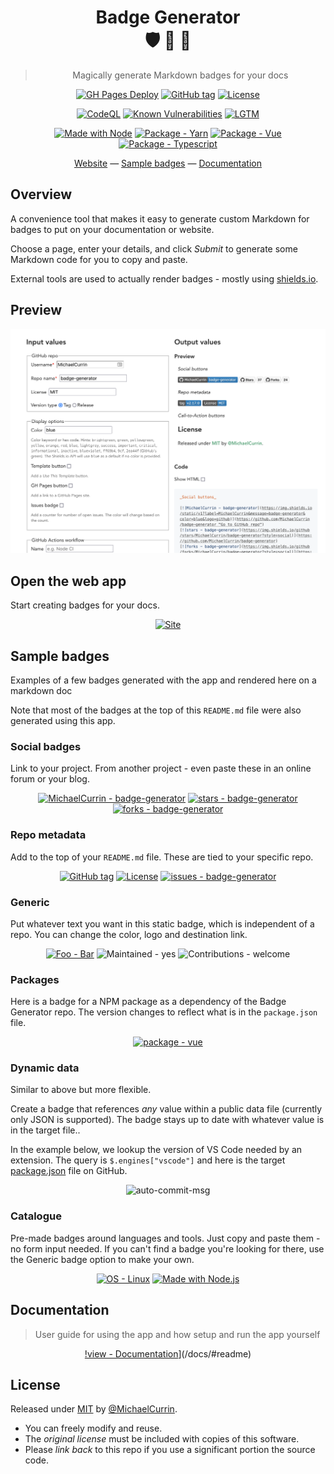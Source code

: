 <div align="center">

# Badge Generator <br> :shield: :badger: :mage:

> Magically generate Markdown badges for your docs

[![GH Pages Deploy](https://github.com/MichaelCurrin/badge-generator/workflows/GH%20Pages%20Deploy/badge.svg)](https://github.com/MichaelCurrin/badge-generator/actions/workflows/main.yml "GitHub Actions workflow status")
[![GitHub tag](https://img.shields.io/github/tag/MichaelCurrin/badge-generator)](https://github.com/MichaelCurrin/badge-generator/releases/?include_prereleases&sort=semver "View GitHub releases")
[![License](https://img.shields.io/badge/License-MIT-blue)](#license "Go to license section")

[![CodeQL](https://github.com/MichaelCurrin/badge-generator/workflows/CodeQL/badge.svg)](https://github.com/MichaelCurrin/badge-generator/actions?query=workflow%3ACodeQL "Code quality workflow status")
[![Known Vulnerabilities](https://snyk.io/test/github/MichaelCurrin/badge-generator/badge.svg?targetFile=package.json)](https://snyk.io/test/github/MichaelCurrin/badge-generator?targetFile=package.json "Snyk vulnerabilities")
[![LGTM](https://img.shields.io/lgtm/grade/javascript/github/MichaelCurrin/badge-generator?logo=lgtm)](https://lgtm.com/projects/g/MichaelCurrin/badge-generator/context:javascript "View Code Quality checks on LGTM.com")

[![Made with Node](https://img.shields.io/badge/dynamic/json?label=node&query=%24.engines%5B%22node%22%5D&url=https%3A%2F%2Fraw.githubusercontent.com%2FMichaelCurrin%2Fbadge-generator%2Fmaster%2Fpackage.json)](https://nodejs.org "Go to Node.js homepage")
[![Package - Yarn](https://img.shields.io/badge/yarn->=1-blue?logo=yarn&logoColor=white)](https://classic.yarnpkg.com "Go to Yarn classic homepage")
[![Package - Vue](https://img.shields.io/github/package-json/dependency-version/MichaelCurrin/badge-generator/vue?logo=vue.js&logoColor=white)](https://www.npmjs.com/package/vue "Go to Vue on NPM")
[![Package - Typescript](https://img.shields.io/github/package-json/dependency-version/MichaelCurrin/badge-generator/dev/typescript?logo=typescript&logoColor=white)](https://www.npmjs.com/package/typescript "Go to TypeScript on NPM")

[Website](https://michaelcurrin.github.io/badge-generator/) — [Sample badges](#sample-badges) — [Documentation](/docs/#readme)

</div>


## Overview

A convenience tool that makes it easy to generate custom Markdown for badges to put on your documentation or website.

Choose a page, enter your details, and click _Submit_ to generate some Markdown code for you to copy and paste.

External tools are used to actually render badges - mostly using [shields.io](https://shields.io).


## Preview

<div align="center">
    <a href="https://michaelcurrin.github.io/badge-generator/">
        <img src="/docs/_media/sample.png"
            alt="Sample screenshot"
            title="Go to website"
            width="600" >
    </a>
</div>


## Open the web app

Start creating badges for your docs.

<div align="center">

[![Site](https://img.shields.io/badge/View_site-Badge_Generator-2ea44f?style=for-the-badge)](https://michaelcurrin.github.io/badge-generator/)

</div>


## Sample badges

Examples of a few badges generated with the app and rendered here on a markdown doc

Note that most of the badges at the top of this `README.md` file were also generated using this app.

### Social badges

Link to your project. From another project - even paste these in an online forum or your blog.

<div align="center">

[![MichaelCurrin - badge-generator](https://img.shields.io/static/v1?label=MichaelCurrin&message=badge-generator&color=blue&logo=github)](https://github.com/MichaelCurrin/badge-generator)
[![stars - badge-generator](https://img.shields.io/github/stars/MichaelCurrin/badge-generator?style=social)](https://github.com/MichaelCurrin/badge-generator)
[![forks - badge-generator](https://img.shields.io/github/forks/MichaelCurrin/badge-generator?style=social)](https://github.com/MichaelCurrin/badge-generator)

</div>

### Repo metadata

Add to the top of your `README.md` file. These are tied to your specific repo.

<div align="center">

[![GitHub tag](https://img.shields.io/github/tag/MichaelCurrin/badge-generator?include_prereleases=&sort=semver)](https://github.com/MichaelCurrin/badge-generator/releases/)
[![License](https://img.shields.io/badge/License-MIT-blue)](#license)
[![issues - badge-generator](https://img.shields.io/github/issues/MichaelCurrin/badge-generator)](https://github.com/MichaelCurrin/badge-generator/issues)

</div>

### Generic

Put whatever text you want in this static badge, which is independent of a repo. You can change the color, logo and destination link.

<div align="center">

[![Foo - Bar](https://img.shields.io/badge/Foo-Bar-2ea44f)](#)
![Maintained - yes](https://img.shields.io/badge/Maintained-yes-green)
![Contributions - welcome](https://img.shields.io/badge/Contributions-welcome-blueviolet)

</div>

### Packages

Here is a badge for a NPM package as a dependency of the Badge Generator repo. The version changes to reflect what is in the `package.json` file.

<div align="center">

[![package - vue](https://img.shields.io/github/package-json/dependency-version/MichaelCurrin/badge-generator/vue?logo=vue.js&logoColor=white)](https://www.npmjs.com/package/vue)

</div>

### Dynamic data

Similar to above but more flexible.

Create a badge that references _any_ value within a public data file (currently only JSON is supported). The badge stays up to date with whatever value is in the target file..

In the example below, we lookup the version of VS Code needed by an extension. The query is `$.engines["vscode"]` and here is the target [package.json](https://github.com/MichaelCurrin/auto-commit-msg/blob/master/package.json) file on GitHub.

<div align="center">

![auto-commit-msg](https://img.shields.io/badge/dynamic/json?label=vscode&query=%24.engines%5B%22vscode%22%5D&url=https%3A%2F%2Fraw.githubusercontent.com%2FMichaelCurrin%2Fauto-commit-msg%2Fmaster%2Fpackage.json)

</div>

### Catalogue

Pre-made badges around languages and tools. Just copy and paste them - no form input needed. If you can't find a badge you're looking for there, use the Generic badge option to make your own.

<div align="center">

[![OS - Linux](https://img.shields.io/badge/OS-Linux-blue?logo=linux&logoColor=white)](https://www.linux.org/ "Go to Linux homepage")
[![Made with Node.js](https://img.shields.io/badge/Node.js->%3D12-blue?logo=node.js&logoColor=white)](https://nodejs.org "Go to node.js homepage")

</div>


## Documentation
> User guide for using the app and how setup and run the app yourself

<div align="center">

[!view - Documentation](https://img.shields.io/badge/view-Documentation-blue?style=for-the-badge)](/docs/#readme)

</div>


## License

Released under [MIT](/LICENSE) by [@MichaelCurrin](https://github.com/MichaelCurrin).

- You can freely modify and reuse.
- The _original license_ must be included with copies of this software.
- Please _link back_ to this repo if you use a significant portion the source code.
